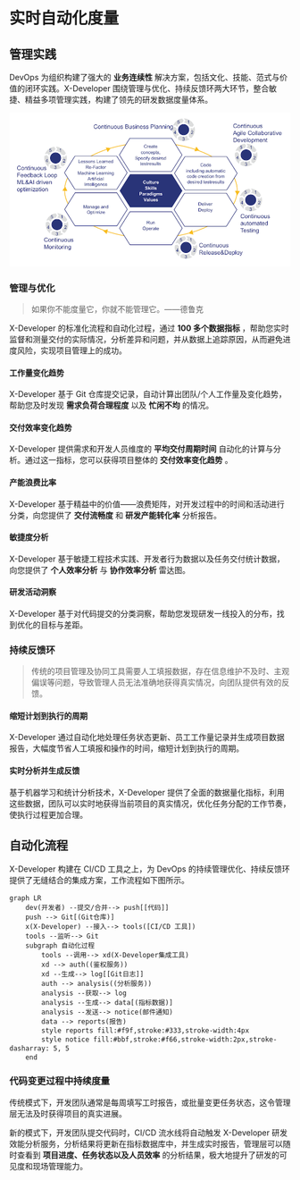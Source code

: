 # 实时自动化度量

## 管理实践

DevOps 为组织构建了强大的 **业务连续性** 解决方案，包括文化、技能、范式与价值的闭环实践。X-Developer 围绕管理与优化、持续反馈环两大环节，整合敏捷、精益多项管理实践，构建了领先的研发数据度量体系。

![](_media/devops.png)

### 管理与优化

> 如果你不能度量它，你就不能管理它。——德鲁克

X-Developer 的标准化流程和自动化过程，通过 **100 多个数据指标** ，帮助您实时监督和测量交付的实际情况，分析差异和问题，并从数据上追踪原因，从而避免进度风险，实现项目管理上的成功。

#### 工作量变化趋势

X-Developer 基于 Git 仓库提交记录，自动计算出团队/个人工作量及变化趋势，帮助您及时发现 **需求负荷合理程度** 以及 **忙闲不均** 的情况。

#### 交付效率变化趋势

X-Developer 提供需求和开发人员维度的 **平均交付周期时间** 自动化的计算与分析。通过这一指标，您可以获得项目整体的 **交付效率变化趋势** 。

#### 产能浪费比率

X-Developer 基于精益中的价值——浪费矩阵，对开发过程中的时间和活动进行分类，向您提供了 **交付流畅度** 和 **研发产能转化率** 分析报告。

#### 敏捷度分析

X-Developer 基于敏捷工程技术实践、开发者行为数据以及任务交付统计数据，向您提供了 **个人效率分析** 与 **协作效率分析** 雷达图。

#### 研发活动洞察

X-Developer 基于对代码提交的分类洞察，帮助您发现研发一线投入的分布，找到优化的目标与差距。

### 持续反馈环

> 传统的项目管理及协同工具需要人工填报数据，存在信息维护不及时、主观偏误等问题，导致管理人员无法准确地获得真实情况，向团队提供有效的反馈。

#### 缩短计划到执行的周期

X-Developer 通过自动化地处理任务状态更新、员工工作量记录并生成项目数据报告，大幅度节省人工填报和操作的时间，缩短计划到执行的周期。

#### 实时分析并生成反馈

基于机器学习和统计分析技术，X-Developer 提供了全面的数据量化指标，利用这些数据，团队可以实时地获得当前项目的真实情况，优化任务分配的工作节奏，使执行过程更加合理。

## 自动化流程

X-Developer 构建在 CI/CD 工具之上，为 DevOps 的持续管理优化、持续反馈环提供了无缝结合的集成方案，工作流程如下图所示。

```mermaid
graph LR
    dev(开发者) --提交/合并--> push[[代码]]
    push --> Git[(Git仓库)]
    x(X-Developer) --接入--> tools([CI/CD 工具])
    tools --监听--> Git
    subgraph 自动化过程
        tools --调用--> xd(X-Developer集成工具)
        xd --> auth((鉴权服务))
        xd --生成--> log[[Git日志]]
        auth --> analysis((分析服务))
        analysis --获取--> log
        analysis --生成--> data[(指标数据)]
        analysis --发送--> notice(邮件通知)
        data --> reports(报告)
        style reports fill:#f9f,stroke:#333,stroke-width:4px
        style notice fill:#bbf,stroke:#f66,stroke-width:2px,stroke-dasharray: 5, 5
    end
```

### 代码变更过程中持续度量

传统模式下，开发团队通常是每周填写工时报告，或批量变更任务状态，这令管理层无法及时获得项目的真实进展。

新的模式下，开发团队提交代码时，CI/CD 流水线将自动触发 X-Developer 研发效能分析服务，分析结果将更新在指标数据库中，并生成实时报告，管理层可以随时查看到 **项目进度、任务状态以及人员效率** 的分析结果，极大地提升了研发的可见度和现场管理能力。